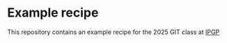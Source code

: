 # Example recipe

This repository contains an example recipe for the 2025 GIT class at [IPGP](https://www.ipgp.fr/en/)